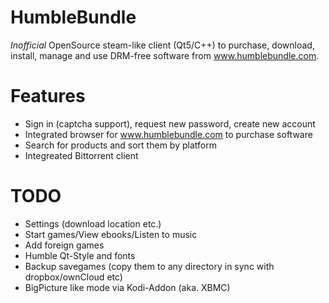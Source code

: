 HumbleBundle
============

*Inofficial* OpenSource steam-like client (Qt5/C++) to purchase, download, install, manage and use DRM-free software from www.humblebundle.com.

Features
========
- Sign in (captcha support), request new password, create new account
- Integrated browser for www.humblebundle.com to purchase software
- Search for products and sort them by platform
- Integreated Bittorrent client 


TODO 
====
- Settings (download location etc.)
- Start games/View ebooks/Listen to music
- Add foreign games
- Humble Qt-Style and fonts
- Backup savegames (copy them to any directory in sync with dropbox/ownCloud etc)
- BigPicture like mode via Kodi-Addon (aka. XBMC)
